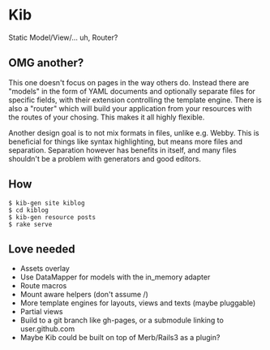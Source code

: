 # Kib

Static Model/View/... uh, Router?

## OMG another?

This one doesn't focus on pages in the way others do.
Instead there are "models" in the form of YAML documents and optionally separate files for specific fields, with their extension controlling the template engine.
There is also a "router" which will build your application from your resources with the routes of your chosing.
This makes it all highly flexible.

Another design goal is to not mix formats in files, unlike e.g. Webby.
This is beneficial for things like syntax highlighting, but means more files and separation.
Separation however has benefits in itself, and many files shouldn't be a problem with generators and good editors.

## How

    $ kib-gen site kiblog
    $ cd kiblog
    $ kib-gen resource posts
    $ rake serve

## Love needed

* Assets overlay
* Use DataMapper for models with the in\_memory adapter
* Route macros
* Mount aware helpers (don't assume /)
* More template engines for layouts, views and texts (maybe pluggable)
* Partial views
* Build to a git branch like gh-pages, or a submodule linking to user.github.com
* Maybe Kib could be built on top of Merb/Rails3 as a plugin?
